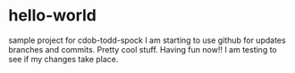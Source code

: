 # hello-world
sample project for cdob-todd-spock
I am starting to use github for updates branches and commits. 
Pretty cool stuff.
Having fun now!!
I am testing to see if my changes take place. 
